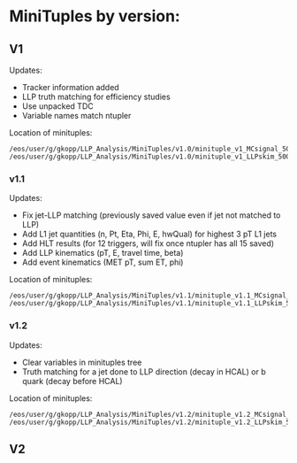 # MiniTuples by version:

## V1
Updates: 
* Tracker information added
* LLP truth matching for efficiency studies
* Use unpacked TDC
* Variable names match ntupler

Location of minituples:
```
/eos/user/g/gkopp/LLP_Analysis/MiniTuples/v1.0/minituple_v1_MCsignal_500k_2023_07_14.root
/eos/user/g/gkopp/LLP_Analysis/MiniTuples/v1.0/minituple_v1_LLPskim_500k_2023_07_14.root
```

### v1.1
Updates:
* Fix jet-LLP matching (previously saved value even if jet not matched to LLP)
* Add L1 jet quantities (n, Pt, Eta, Phi, E, hwQual) for highest 3 pT L1 jets
* Add HLT results (for 12 triggers, will fix once ntupler has all 15 saved)
* Add LLP kinematics (pT, E, travel time, beta)
* Add event kinematics (MET pT, sum ET, phi)

Location of minituples:
```
/eos/user/g/gkopp/LLP_Analysis/MiniTuples/v1.1/minituple_v1.1_MCsignal_500k_2023_08_23.root
/eos/user/g/gkopp/LLP_Analysis/MiniTuples/v1.1/minituple_v1.1_LLPskim_500k_2023_08_23.root
```

### v1.2
Updates:
* Clear variables in minituples tree
* Truth matching for a jet done to LLP direction (decay in HCAL) or b quark (decay before HCAL)

Location of minituples:
```
/eos/user/g/gkopp/LLP_Analysis/MiniTuples/v1.2/minituple_v1.2_MCsignal_500k_2023_08_30.root
/eos/user/g/gkopp/LLP_Analysis/MiniTuples/v1.2/minituple_v1.2_LLPskim_500k_2023_08_30.root
```

## V2